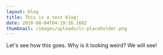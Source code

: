 ```yaml
---
layout: blog
title: This is a test blog!
date: 2018-08-04T04:19:16.168Z
thumbnail: /images/uploads/lc-placeholder.png
---
```

Let's see how this goes. Why is it looking weird? We will see!
